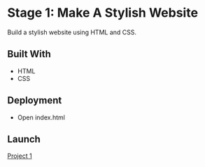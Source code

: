 # Stage 1: Make A Stylish Website
Build a stylish website using HTML and CSS.

## Built With
* HTML
* CSS

## Deployment
* Open index.html 

## Launch
[Project 1](https://ziggysauce.github.io/udacity_IPND/Stage%201/index.html)
